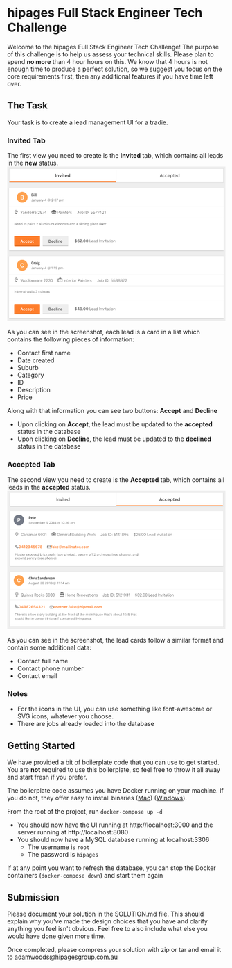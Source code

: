 hipages Full Stack Engineer Tech Challenge
==========================================
Welcome to the hipages Full Stack Engineer Tech Challenge!  The purpose of this challenge is to help us assess your technical skills.  Please plan to spend **no more** than 4 hour hours on this.  We know that 4 hours is not enough time to produce a perfect solution, so we suggest you focus on the core requirements first, then any additional features if you have time left over.

## The Task
Your task is to create a lead management UI for a tradie.

### Invited Tab
The first view you need to create is the **Invited** tab, which contains all leads in the **new** status.
![Invited Tab](/invited_tab.png?raw=true "Invited Tab")

As you can see in the screenshot, each lead is a card in a list which contains the following pieces of information:
* Contact first name
* Date created
* Suburb
* Category
* ID
* Description
* Price

Along with that information you can see two buttons: **Accept** and **Decline**
* Upon clicking on **Accept**, the lead must be updated to the **accepted** status in the database
* Upon clicking on **Decline**, the lead must be updated to the **declined** status in the database

### Accepted Tab
The second view you need to create is the **Accepted** tab, which contains all leads in the **accepted** status.
![Accepted Tab](/accepted_tab.png?raw=true "Accepted Tab")

As you can see in the screenshot, the lead cards follow a similar format and contain some additional data:
* Contact full name
* Contact phone number
* Contact email

### Notes
* For the icons in the UI, you can use something like font-awesome or SVG icons, whatever you choose.
* There are jobs already loaded into the database

## Getting Started
We have provided a bit of boilerplate code that you can use to get started.  You are **not** required to use this boilerplate, so feel free to throw it all away and start fresh if you prefer.

The boilerplate code assumes you have Docker running on your machine.  If you do not, they offer easy to install binaries ([Mac](https://docs.docker.com/docker-for-mac/install/)) ([Windows](https://docs.docker.com/docker-for-windows/install/)).

From the root of the project, run `docker-compose up -d`
* You should now have the UI running at http://localhost:3000 and the server running at http://localhost:8080
* You should now have a MySQL database running at localhost:3306
    * The username is `root`
    * The password is `hipages`

If at any point you want to refresh the database, you can stop the Docker containers (`docker-compose down`) and start them again
    
## Submission
Please document your solution in the SOLUTION.md file.  This should explain why you've made the design choices that you have and clarify anything you feel isn't obvious.  Feel free to also include what else you would have done given more time.

Once completed, please compress your solution with zip or tar and email it to adamwoods@hipagesgroup.com.au